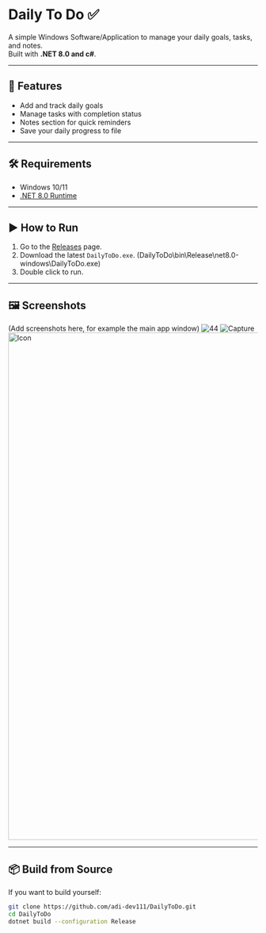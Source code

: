 # Daily To Do ✅

A simple Windows Software/Application to manage your daily goals, tasks, and notes.  
Built with **.NET 8.0 and c#**.

---

## 🚀 Features
- Add and track daily goals
- Manage tasks with completion status
- Notes section for quick reminders
- Save your daily progress to file

---

## 🛠️ Requirements
- Windows 10/11
- [.NET 8.0 Runtime](https://dotnet.microsoft.com/en-us/download/dotnet/8.0)

---

## ▶️ How to Run
1. Go to the [Releases](https://github.com/adi-dev111/DailyToDo/releases) page.
2. Download the latest `DailyToDo.exe`.  (DailyToDo\bin\Release\net8.0-windows\DailyToDo.exe)
3. Double click to run.

---

## 🖼️ Screenshots
(Add screenshots here, for example the main app window)
![44](https://github.com/user-attachments/assets/7006a033-028b-4e47-a99b-ea1e30dadab2)
![Capture](https://github.com/user-attachments/assets/5929dbfb-17f8-4119-829b-f1c91c0f788c)
<img width="1024" height="1024" alt="Icon" src="https://github.com/user-attachments/assets/850aef8d-6d2d-43ed-8a5e-bbe2162f7b35" />

---

## 📦 Build from Source
If you want to build yourself:
```bash
git clone https://github.com/adi-dev111/DailyToDo.git
cd DailyToDo
dotnet build --configuration Release
